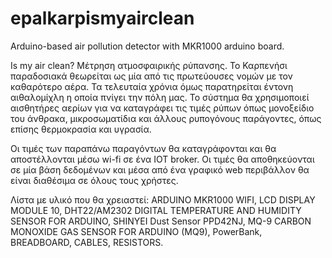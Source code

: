 # epalkarpismyairclean
Arduino-based air pollution detector with MKR1000 arduino board.

Is my air clean? Μέτρηση ατμοσφαιρικής ρύπανσης.
Το Καρπενήσι παραδοσιακά θεωρείται ως μία από τις πρωτεύουσες νομών με τον καθαρότερο αέρα. Τα τελευταία χρόνια όμως παρατηρείται έντονη αιθαλομίχλη η οποία πνίγει την πόλη μας.
Το σύστημα θα χρησιμοποιεί αισθητήρες αερίων για να καταγράφει τις τιμές ρύπων όπως μονοξείδιο του άνθρακα, μικροσωματίδια και άλλους ρυπογόνους παράγοντες, όπως επίσης θερμοκρασία και υγρασία. 

Οι τιμές των παραπάνω παραγόντων θα καταγράφονται και θα αποστέλλονται μέσω wi-fi σε ένα ΙΟΤ broker. 
Οι τιμές θα αποθηκεύονται σε μία βάση δεδομένων και μέσα από ένα γραφικό web περιβάλλον θα είναι διαθέσιμα σε όλους τους χρήστες. 

Λίστα με υλικό που θα χρειαστεί:
ARDUINO MKR1000 WIFI,
LCD DISPLAY MODULE 10,
DHT22/AM2302 DIGITAL TEMPERATURE AND
HUMIDITY SENSOR FOR ARDUINO,
SHINYEI Dust Sensor PPD42NJ,
MQ-9 CARBON MONOXIDE GAS SENSOR FOR ARDUINO (MQ9),
PowerBank,
BREADBOARD,
CABLES,
RESISTORS.
